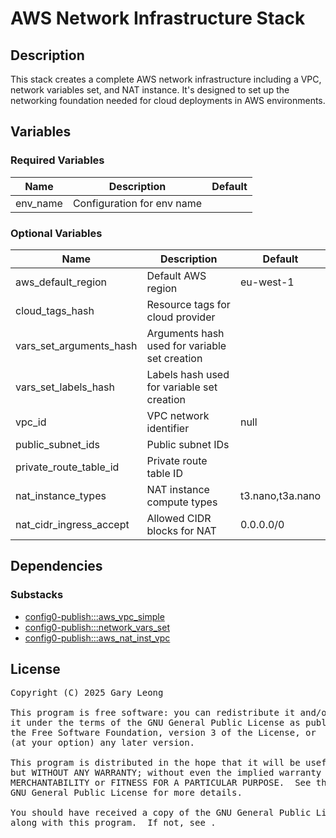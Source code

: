 # AWS Network Infrastructure Stack

## Description

This stack creates a complete AWS network infrastructure including a VPC, network variables set, and NAT instance. It's designed to set up the networking foundation needed for cloud deployments in AWS environments.

## Variables

### Required Variables

| Name | Description | Default |
|------|-------------|---------|
| env_name | Configuration for env name | &nbsp; |

### Optional Variables

| Name | Description | Default |
|------|-------------|---------|
| aws_default_region | Default AWS region | eu-west-1 |
| cloud_tags_hash | Resource tags for cloud provider | &nbsp; |
| vars_set_arguments_hash | Arguments hash used for variable set creation | &nbsp; |
| vars_set_labels_hash | Labels hash used for variable set creation | &nbsp; |
| vpc_id | VPC network identifier | null |
| public_subnet_ids | Public subnet IDs | &nbsp; |
| private_route_table_id | Private route table ID | &nbsp; |
| nat_instance_types | NAT instance compute types | t3.nano,t3a.nano |
| nat_cidr_ingress_accept | Allowed CIDR blocks for NAT | 0.0.0.0/0 |

## Dependencies

### Substacks

- [config0-publish:::aws_vpc_simple](https://api-app.config0.com/web_api/v1.0/stacks/config0-publish/aws_vpc_simple)
- [config0-publish:::network_vars_set](https://api-app.config0.com/web_api/v1.0/stacks/config0-publish/network_vars_set)
- [config0-publish:::aws_nat_inst_vpc](https://api-app.config0.com/web_api/v1.0/stacks/config0-publish/aws_nat_inst_vpc)

## License
<pre>
Copyright (C) 2025 Gary Leong <gary@config0.com>

This program is free software: you can redistribute it and/or modify
it under the terms of the GNU General Public License as published by
the Free Software Foundation, version 3 of the License, or
(at your option) any later version.

This program is distributed in the hope that it will be useful,
but WITHOUT ANY WARRANTY; without even the implied warranty of
MERCHANTABILITY or FITNESS FOR A PARTICULAR PURPOSE.  See the
GNU General Public License for more details.

You should have received a copy of the GNU General Public License
along with this program.  If not, see <https://www.gnu.org/licenses/>.
</pre>